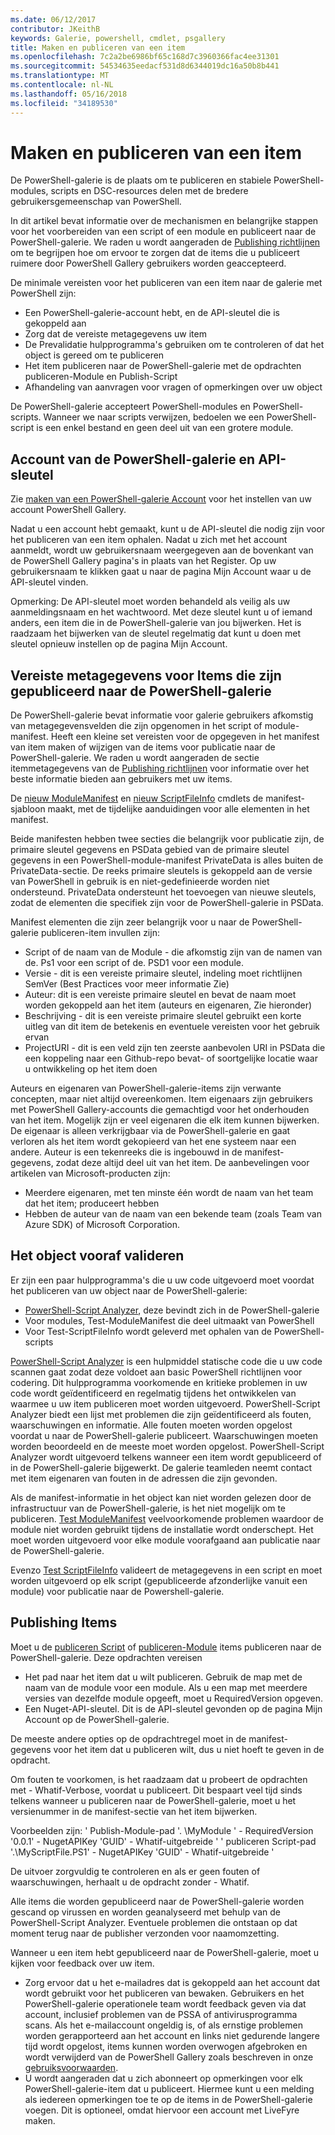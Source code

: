 ```yaml
---
ms.date: 06/12/2017
contributor: JKeithB
keywords: Galerie, powershell, cmdlet, psgallery
title: Maken en publiceren van een item
ms.openlocfilehash: 7c2a2be6986bf65c168d7c3960366fac4ee31301
ms.sourcegitcommit: 54534635eedacf531d8d6344019dc16a50b8b441
ms.translationtype: MT
ms.contentlocale: nl-NL
ms.lasthandoff: 05/16/2018
ms.locfileid: "34189530"
---
```

# <a name="creating-and-publishing-an-item"></a>Maken en publiceren van een item

De PowerShell-galerie is de plaats om te publiceren en stabiele PowerShell-modules, scripts en DSC-resources delen met de bredere gebruikersgemeenschap van PowerShell.

In dit artikel bevat informatie over de mechanismen en belangrijke stappen voor het voorbereiden van een script of een module en publiceert naar de PowerShell-galerie.
We raden u wordt aangeraden de [Publishing richtlijnen](https://msdn.microsoft.com/en-us/powershell/gallery/psgallery/psgallery-PublishingGuidelines) om te begrijpen hoe om ervoor te zorgen dat de items die u publiceert ruimere door PowerShell Gallery gebruikers worden geaccepteerd.

De minimale vereisten voor het publiceren van een item naar de galerie met PowerShell zijn:

- Een PowerShell-galerie-account hebt, en de API-sleutel die is gekoppeld aan
- Zorg dat de vereiste metagegevens uw item
- De Prevalidatie hulpprogramma's gebruiken om te controleren of dat het object is gereed om te publiceren
- Het item publiceren naar de PowerShell-galerie met de opdrachten publiceren-Module en Publish-Script
- Afhandeling van aanvragen voor vragen of opmerkingen over uw object

De PowerShell-galerie accepteert PowerShell-modules en PowerShell-scripts.
Wanneer we naar scripts verwijzen, bedoelen we een PowerShell-script is een enkel bestand en geen deel uit van een grotere module.

## <a name="powershell-gallery-account-and-api-key"></a>Account van de PowerShell-galerie en API-sleutel

Zie [maken van een PowerShell-galerie Account](https://msdn.microsoft.com/en-us/powershell/gallery/psgallery/psgallery_creating_an_account) voor het instellen van uw account PowerShell Gallery.

Nadat u een account hebt gemaakt, kunt u de API-sleutel die nodig zijn voor het publiceren van een item ophalen.
Nadat u zich met het account aanmeldt, wordt uw gebruikersnaam weergegeven aan de bovenkant van de PowerShell Gallery pagina's in plaats van het Register.
Op uw gebruikersnaam te klikken gaat u naar de pagina Mijn Account waar u de API-sleutel vinden.

Opmerking: De API-sleutel moet worden behandeld als veilig als uw aanmeldingsnaam en het wachtwoord.
Met deze sleutel kunt u of iemand anders, een item die in de PowerShell-galerie van jou bijwerken.
Het is raadzaam het bijwerken van de sleutel regelmatig dat kunt u doen met sleutel opnieuw instellen op de pagina Mijn Account.

## <a name="required-metadata-for-items-published-to-the-powershell-gallery"></a>Vereiste metagegevens voor Items die zijn gepubliceerd naar de PowerShell-galerie

De PowerShell-galerie bevat informatie voor galerie gebruikers afkomstig van metagegevensvelden die zijn opgenomen in het script of module-manifest.
Heeft een kleine set vereisten voor de opgegeven in het manifest van item maken of wijzigen van de items voor publicatie naar de PowerShell-galerie.
We raden u wordt aangeraden de sectie itemmetagegevens van de [Publishing richtlijnen](https://msdn.microsoft.com/en-us/powershell/gallery/psgallery/psgallery-PublishingGuidelines) voor informatie over het beste informatie bieden aan gebruikers met uw items.

De [nieuw ModuleManifest](https://msdn.microsoft.com/en-us/powershell/gallery/psget/module/ModuleManifest-Reference) en [nieuw ScriptFileInfo](https://msdn.microsoft.com/en-us/powershell/gallery/psget/script/psget_new-scriptfileinfo) cmdlets de manifest-sjabloon maakt, met de tijdelijke aanduidingen voor alle elementen in het manifest.

Beide manifesten hebben twee secties die belangrijk voor publicatie zijn, de primaire sleutel gegevens en PSData gebied van de primaire sleutel gegevens in een PowerShell-module-manifest PrivateData is alles buiten de PrivateData-sectie.
De reeks primaire sleutels is gekoppeld aan de versie van PowerShell in gebruik is en niet-gedefinieerde worden niet ondersteund.
PrivateData ondersteunt het toevoegen van nieuwe sleutels, zodat de elementen die specifiek zijn voor de PowerShell-galerie in PSData.


Manifest elementen die zijn zeer belangrijk voor u naar de PowerShell-galerie publiceren-item invullen zijn:

- Script of de naam van de Module - die afkomstig zijn van de namen van de. Ps1 voor een script of de. PSD1 voor een module.
- Versie - dit is een vereiste primaire sleutel, indeling moet richtlijnen SemVer (Best Practices voor meer informatie Zie)
- Auteur: dit is een vereiste primaire sleutel en bevat de naam moet worden gekoppeld aan het item (auteurs en eigenaren, Zie hieronder)
- Beschrijving - dit is een vereiste primaire sleutel gebruikt een korte uitleg van dit item de betekenis en eventuele vereisten voor het gebruik ervan
- ProjectURI - dit is een veld zijn ten zeerste aanbevolen URI in PSData die een koppeling naar een Github-repo bevat- of soortgelijke locatie waar u ontwikkeling op het item doen

Auteurs en eigenaren van PowerShell-galerie-items zijn verwante concepten, maar niet altijd overeenkomen.
Item eigenaars zijn gebruikers met PowerShell Gallery-accounts die gemachtigd voor het onderhouden van het item. Mogelijk zijn er veel eigenaren die elk item kunnen bijwerken.
De eigenaar is alleen verkrijgbaar via de PowerShell-galerie en gaat verloren als het item wordt gekopieerd van het ene systeem naar een andere.
Auteur is een tekenreeks die is ingebouwd in de manifest-gegevens, zodat deze altijd deel uit van het item.
De aanbevelingen voor artikelen van Microsoft-producten zijn:

- Meerdere eigenaren, met ten minste één wordt de naam van het team dat het item; produceert hebben
- Hebben de auteur van de naam van een bekende team (zoals Team van Azure SDK) of Microsoft Corporation.


## <a name="pre-validate-your-item"></a>Het object vooraf valideren

Er zijn een paar hulpprogramma's die u uw code uitgevoerd moet voordat het publiceren van uw object naar de PowerShell-galerie:

- [PowerShell-Script Analyzer](https://www.powershellgallery.com/packages/PSScriptAnalyzer/), deze bevindt zich in de PowerShell-galerie
- Voor modules, Test-ModuleManifest die deel uitmaakt van PowerShell
- Voor Test-ScriptFileInfo wordt geleverd met ophalen van de PowerShell-scripts

[PowerShell-Script Analyzer](https://www.powershellgallery.com/packages/PSScriptAnalyzer/) is een hulpmiddel statische code die u uw code scannen gaat zodat deze voldoet aan basic PowerShell richtlijnen voor codering. Dit hulpprogramma voorkomende en kritieke problemen in uw code wordt geïdentificeerd en regelmatig tijdens het ontwikkelen van waarmee u uw item publiceren moet worden uitgevoerd.
PowerShell-Script Analyzer biedt een lijst met problemen die zijn geïdentificeerd als fouten, waarschuwingen en informatie.
Alle fouten moeten worden opgelost voordat u naar de PowerShell-galerie publiceert. Waarschuwingen moeten worden beoordeeld en de meeste moet worden opgelost.
PowerShell-Script Analyzer wordt uitgevoerd telkens wanneer een item wordt gepubliceerd of in de PowerShell-galerie bijgewerkt.
De galerie teamleden neemt contact met item eigenaren van fouten in de adressen die zijn gevonden.

Als de manifest-informatie in het object kan niet worden gelezen door de infrastructuur van de PowerShell-galerie, is het niet mogelijk om te publiceren.
[Test ModuleManifest](https://msdn.microsoft.com/en-us/powershell/reference/5.1/microsoft.powershell.core/test-modulemanifest) veelvoorkomende problemen waardoor de module niet worden gebruikt tijdens de installatie wordt onderschept. Het moet worden uitgevoerd voor elke module voorafgaand aan publicatie naar de PowerShell-galerie.

Evenzo [Test ScriptFileInfo](https://msdn.microsoft.com/en-us/powershell/gallery/psget/script/psget_test-scriptfileinfo) valideert de metagegevens in een script en moet worden uitgevoerd op elk script (gepubliceerde afzonderlijke vanuit een module) voor publicatie naar de Powershell-galerie.


## <a name="publishing-items"></a>Publishing Items

Moet u de [publiceren Script](https://msdn.microsoft.com/en-us/powershell/gallery/psget/script/psget_publish-script) of [publiceren-Module](https://msdn.microsoft.com/en-us/powershell/gallery/psget/module/psget_publish-module) items publiceren naar de PowerShell-galerie.
Deze opdrachten vereisen

- Het pad naar het item dat u wilt publiceren. Gebruik de map met de naam van de module voor een module. Als u een map met meerdere versies van dezelfde module opgeeft, moet u RequiredVersion opgeven.
- Een Nuget-API-sleutel. Dit is de API-sleutel gevonden op de pagina Mijn Account op de PowerShell-galerie.

De meeste andere opties op de opdrachtregel moet in de manifest-gegevens voor het item dat u publiceren wilt, dus u niet hoeft te geven in de opdracht.

Om fouten te voorkomen, is het raadzaam dat u probeert de opdrachten met - Whatif-Verbose, voordat u publiceert.
Dit bespaart veel tijd sinds telkens wanneer u publiceren naar de PowerShell-galerie, moet u het versienummer in de manifest-sectie van het item bijwerken.

Voorbeelden zijn: ' Publish-Module-pad '. \MyModule ' - RequiredVersion '0.0.1' - NugetAPIKey 'GUID' - Whatif-uitgebreide ' ' publiceren Script-pad '.\MyScriptFile.PS1' - NugetAPIKey 'GUID' - Whatif-uitgebreide '

De uitvoer zorgvuldig te controleren en als er geen fouten of waarschuwingen, herhaalt u de opdracht zonder - Whatif.

Alle items die worden gepubliceerd naar de PowerShell-galerie worden gescand op virussen en worden geanalyseerd met behulp van de PowerShell-Script Analyzer.
Eventuele problemen die ontstaan op dat moment terug naar de publisher verzonden voor naamomzetting.

Wanneer u een item hebt gepubliceerd naar de PowerShell-galerie, moet u kijken voor feedback over uw item.

- Zorg ervoor dat u het e-mailadres dat is gekoppeld aan het account dat wordt gebruikt voor het publiceren van bewaken.
Gebruikers en het PowerShell-galerie operationele team wordt feedback geven via dat account, inclusief problemen van de PSSA of antivirusprogramma scans.
Als het e-mailaccount ongeldig is, of als ernstige problemen worden gerapporteerd aan het account en links niet gedurende langere tijd wordt opgelost, items kunnen worden overwogen afgebroken en wordt verwijderd van de PowerShell Gallery zoals beschreven in onze [gebruiksvoorwaarden](https://www.powershellgallery.com/policies/Terms).
- U wordt aangeraden dat u zich abonneert op opmerkingen voor elk PowerShell-galerie-item dat u publiceert.
Hiermee kunt u een melding als iedereen opmerkingen toe te op de items in de PowerShell-galerie voegen.
Dit is optioneel, omdat hiervoor een account met LiveFyre maken.